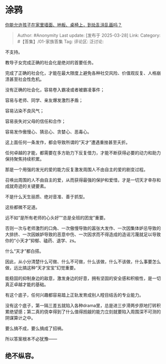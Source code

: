 # 涂鸦
[你能允许孩子在家里墙面、地板、桌椅上，到处乱涂乱画吗？](https://www.zhihu.com/question/15478386679/answer/1888951650909151804)

> Author: #Anonymity
> Last update: [发布于 2025-03-28]
> Link:
> Category: #【答集】/01-家族答集 
> Tag:
> 评论区:
> 泛讨论:

不支持。

教导子女完成正确的社会化是绝对的首要任务。

完成了正确的社会化，才能在最大限度上避免各种社交风险、价值观反复、人格崩溃甚至社会性危机。

没有正确的社会化，容易卷入霸凌或者被霸凌事件；

容易与老师、同学、亲友爆发激烈矛盾；

容易沾染不良风气；

容易丧失对父母的信任和合作；

容易发作傲慢心、猜忌心、贪婪心、恶毒心。

这上面任何一条发作，都会导致所谓的“天才”遭遇重挫甚至夭折。

任何卓越的才能，都需要在多方助力下反复借力，才能不断获得必要的动力和助力保持聚焦持续积累。

那是一个用强的发光的爱的能力反复激发周围人不由自主的爱的剧变过程。

召唤出周围的人不由自主的爱，从而获得最强的保护和爱惜，才是一切天才幸存和成就奇迹的关键要素。

不是什么天生丽质、绝对音准、善于抓型。

这些都微不足道。

远不如“是所有老师的心头好”“总是全班的团宠”重要。

否则一次与老师激烈的口角、一次傲慢导致的嚣张大发作、一次因集体妒忌导致的大排挤、一次因嫉妒导致的恶意中伤、一次因求而不得造成的造谣污蔑就足以导致你的“小天才”抑郁、磕药、退学、zs。

什么“天才”都白搭。

因此，从小分清楚什么可做、什么不可做，什么该做，什么不该做，什么事要怎么做，远比搞这种“天才宝宝”幻觉重要。

能稳固的抑制身边的敌意，激发身边的好意，拥有坚固的安全感和积极性，是一切真正卓越才能的基础。

有这个底子，任何兴趣都容易踏上正轨发育成别人瞠目结舌的专业能力。

没有这个底子，第一隔三差五就陷入各种drama里，总是进三步滑两步原地打转积累绝望感；第二真的侥幸得到了什么值得觊觎的能力立刻就要陷入周围深不可测的阴谋算计之中。

要么搞不成，要么搞成了招祸。

所以答案根本不必犹豫——

## **绝不纵容**。
